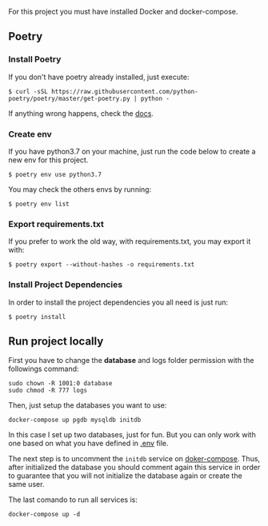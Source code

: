 For this project you must have installed Docker and docker-compose.

## Poetry
### Install Poetry
If you don't have poetry already installed, just execute:
```shell
$ curl -sSL https://raw.githubusercontent.com/python-poetry/poetry/master/get-poetry.py | python -
```
If anything wrong happens, check the [docs](https://python-poetry.org/docs/).

### Create env
If you have python3.7 on your machine, just run the code below to create a new env for this project.
```shell script
$ poetry env use python3.7
```
You may check the others envs by running:
```shell
$ poetry env list
```

### Export requirements.txt
If you prefer to work the old way, with requirements.txt, you may export it with:
```shell
$ poetry export --without-hashes -o requirements.txt
```

### Install Project Dependencies
In order to install the project dependencies you all need is just run:
```shell script
$ poetry install
```


## Run project locally
First you have to change the __database__ and logs folder permission with the followings command:
```shell
sudo chown -R 1001:0 database
sudo chmod -R 777 logs
```

Then, just setup the databases you want to use:
```shell
docker-compose up pgdb mysqldb initdb
```
In this case I set up two databases, just for fun. But you can only work with one based
on what you have defined in [.env](.env) file.

The next step is to uncomment the `initdb` service on [doker-compose](docker-compose.yml).
Thus, after initialized the database you should comment again this service in order to guarantee that 
you will not initialize the database again or create the same user.

The last comando to run all services is:
```shell
docker-compose up -d
```